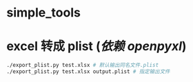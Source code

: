 # simple_tools

# excel 转成 plist (*依赖 openpyxl*)
```sh
./export_plist.py test.xlsx # 默认输出同名文件.plist
./export_plist.py test.xlsx output.plist # 指定输出文件
```
